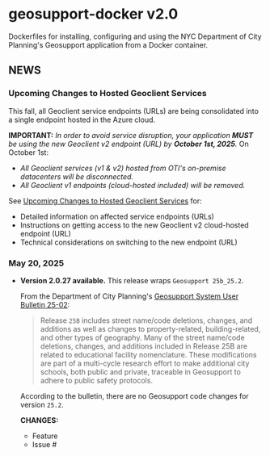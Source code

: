 # geosupport-docker v2.0

Dockerfiles for installing, configuring and using the NYC Department of City Planning's Geosupport application from a Docker container.

## NEWS

### Upcoming Changes to Hosted Geoclient Services

This fall, all Geoclient service endpoints (URLs) are being consolidated into a single endpoint hosted in the Azure cloud.

**IMPORTANT:** *In order to avoid service disruption, your application **MUST** be using the new Geoclient v2 endpoint (URL) by **October 1st, 2025**.* 
On October 1st:

* *All Geoclient services (v1 & v2) hosted from OTI's on-premise datacenters will be disconnected.*
* *All Geoclient v1 endpoints (cloud-hosted included) will be removed.*

See [Upcoming Changes to Hosted Geoclient Services](https://mlipper.github.io/geoclient/docs/current/user-guide/changes.html) for:

* Detailed information on affected service endpoints (URLs)
* Instructions on getting access to the new Geoclient v2 cloud-hosted endpoint (URL)
* Technical considerations on switching to the new endpoint (URL)

### May 20, 2025

* **Version 2.0.27 available.** This release wraps `Geosupport 25b_25.2`.

  From the Department of City Planning's [Geosupport System User Bulletin 25-02](https://s-media.nyc.gov/agencies/dcp/assets/files/pdf/data-tools/bytes/geosupport-bulletin/geosupport-user-bulletin-2502.pdf):

    > Release `25B` includes street name/code deletions, changes, and additions as well as changes to property-related, building-related, and other types of geography. Many of the street name/code deletions, changes, and additions included in Release 25B are related to educational facility nomenclature.  These modifications are part of a multi-cycle research effort to make additional city schools, both public and private, traceable in Geosupport to adhere to public safety protocols.

  According to the bulletin, there are no Geosupport code changes for version `25.2`.

  **CHANGES:**

  * Feature
  * Issue #
